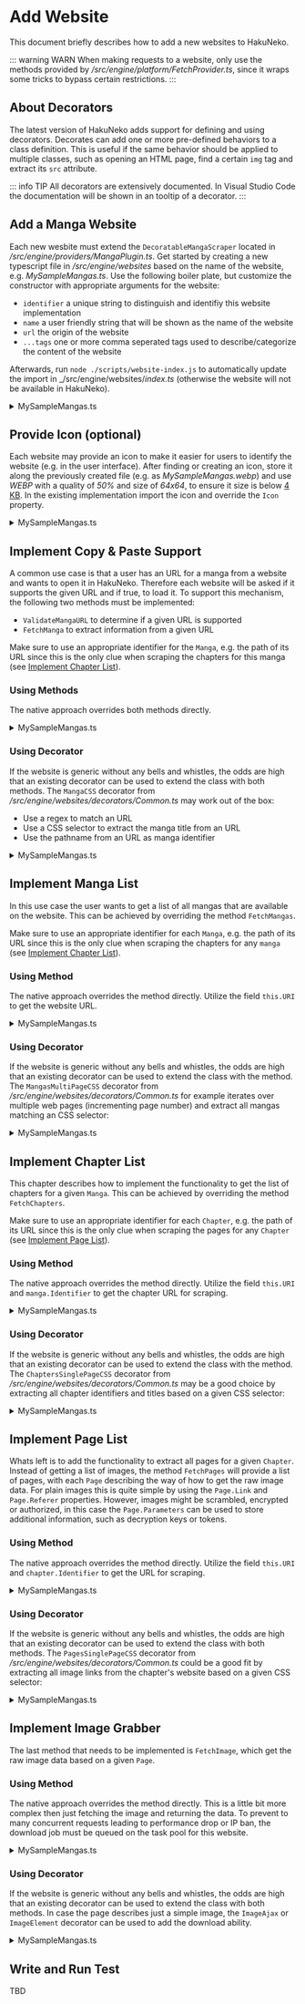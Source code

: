 # Add Website

This document briefly describes how to add a new websites to HakuNeko.

::: warning WARN
When making requests to a website, only use the methods provided by _/src/engine/platform/FetchProvider.ts_, since it wraps some tricks to bypass certain restrictions.
:::

## About Decorators

The latest version of HakuNeko adds support for defining and using decorators.
Decorates can add one or more pre-defined behaviors to a class definition.
This is useful if the same behavior should be applied to multiple classes, such as opening an HTML page, find a certain `img` tag and extract its `src` attribute.

::: info TIP
All decorators are extensively documented.
In Visual Studio Code the documentation will be shown in an tooltip of a decorator.
:::

## Add a Manga Website

Each new wesbite must extend the `DecoratableMangaScraper` located in _/src/engine/providers/MangaPlugin.ts_.
Get started by creating a new typescript file in _/src/engine/websites_ based on the name of the website, e.g. _MySampleMangas.ts_.
Use the following boiler plate, but customize the constructor with appropriate arguments for the website:

- `identifier` a unique string to distinguish and identifiy this website implementation
- `name` a user friendly string that will be shown as the name of the website
- `url` the origin of the website
- `...tags` one or more comma seperated tags used to describe/categorize the content of the website

Afterwards, run `node ./scripts/website-index.js` to automatically update the import in _/src/engine/websites/_index.ts_ (otherwise the website will not be available in HakuNeko).

<details>
<summary>MySampleMangas.ts</summary>

```typescript
import { Tags } from '../Tags';
import { DecoratableMangaScraper } from '../providers/MangaPlugin';

export default class extends DecoratableMangaScraper {

    public constructor() {
        super('mysamplemangas', 'My Sample Mangas', 'https://my-sample-mangas.net', Tags.Media.Manga, Tags.Language.English);
    }
}
```

</details>

## Provide Icon (optional)

Each website may provide an icon to make it easier for users to identify the website (e.g. in the user interface).
After finding or creating an icon, store it along the previously created file (e.g. as _MySampleMangas.webp_) and use _WEBP_ with a quality of _50%_ and size of _64x64_, to ensure it size is below [4 KB](https://vitejs.dev/config/build-options.html#build-assetsinlinelimit).
In the existing implementation import the icon and override the `Icon` property.

<details>
<summary>MySampleMangas.ts</summary>

```typescript
import { Tags } from '../Tags';
import icon from './MySampleMangas.webp';
import { DecoratableMangaScraper } from '../providers/MangaPlugin';

export default class extends DecoratableMangaScraper {

    public constructor() {
        super('mysamplemangas', 'My Sample Mangas', 'https://my-sample-mangas.net', Tags.Media.Manga, Tags.Language.English);
    }

    public override get Icon(): string {
        return icon;
    }
}
```

</details>

## Implement Copy & Paste Support

A common use case is that a user has an URL for a manga from a website and wants to open it in HakuNeko.
Therefore each website will be asked if it supports the given URL and if true, to load it.
To support this mechanism, the following two methods must be implemented:

- `ValidateMangaURL` to determine if a given URL is supported
- `FetchManga` to extract information from a given URL

Make sure to use an appropriate identifier for the `Manga`, e.g. the path of its URL since this is the only clue when scraping the chapters for this manga (see [Implement Chapter List](#implement-chapter-list)).

### Using Methods

The native approach overrides both methods directly.

<details>
<summary>MySampleMangas.ts</summary>

```typescript
/* Other Imports */
import { DecoratableMangaScraper, type MangaPlugin, Manga } from '../providers/MangaPlugin';

export default class extends DecoratableMangaScraper {

    /* Other Implementations */

    public override async ValidateMangaURL(url: string): Promise<boolean> {
        return url.startsWith(this.URI + '/manga/');
    }

    public override async FetchManga(provider: MangaPlugin, url: string): Promise<Manga> {
        // Get the id/title based on the given URL (e.g. from the website)
        const id = new URL(url).pathname;
        const title = 'Unknown Manga';
        return new Manga(this, provider, id, title);
    }
}
```

</details>

### Using Decorator

If the website is generic without any bells and whistles, the odds are high that an existing decorator can be used to extend the class with both methods.
The `MangaCSS` decorator from _/src/engine/websites/decorators/Common.ts_ may work out of the box:

- Use a regex to match an URL
- Use a CSS selector to extract the manga title from an URL
- Use the pathname from an URL as manga identifier

<details>
<summary>MySampleMangas.ts</summary>

```typescript
/* Other Imports */
import * as Common from './decorators/Common';

@Common.MangaCSS(/https?:\/\/my-sample-mangas\.net\/manga\/[^/]+\/$/, 'div.info p.title')
export default class extends DecoratableMangaScraper {
    /* Other Implementations */
}
```

</details>

## Implement Manga List

In this use case the user wants to get a list of all mangas that are available on the website.
This can be achieved by overriding the method `FetchMangas`.

Make sure to use an appropriate identifier for each `Manga`, e.g. the path of its URL since this is the only clue when scraping the chapters for any `manga` (see [Implement Chapter List](#implement-chapter-list)).

### Using Method

The native approach overrides the method directly.
Utilize the field `this.URI` to get the website URL.

<details>
<summary>MySampleMangas.ts</summary>

```typescript
/* Other Imports */
import { DecoratableMangaScraper, type MangaPlugin, Manga } from '../providers/MangaPlugin';

export default class extends DecoratableMangaScraper {

    /* Other Implementations */

    public override async FetchMangas(provider: MangaPlugin): Promise<Manga[]> {
        // Scrape the website to extract all mangas ...
        return [
            new Manga(this, provider, '/manga/naruto', 'Naruto'),
            new Manga(this, provider, '/manga/one-piece', 'One Piece'),
        ];
    }
}
```

</details>

### Using Decorator

If the website is generic without any bells and whistles, the odds are high that an existing decorator can be used to extend the class with the method.
The `MangasMultiPageCSS` decorator from _/src/engine/websites/decorators/Common.ts_ for example iterates over multiple web pages (incrementing page number) and extract all mangas matching an CSS selector:

<details>
<summary>MySampleMangas.ts</summary>

```typescript
/* Other Imports */
import * as Common from './decorators/Common';

/* Other Decorators */
@Common.MangasMultiPageCSS('/list/page/{page}/', 'div#mangalist div.manga-entry a', 1)
export default class extends DecoratableMangaScraper {
    /* Other Implementations */
}
```

</details>

## Implement Chapter List

This chapter describes how to implement the functionality to get the list of chapters for a given `Manga`.
This can be achieved by overriding the method `FetchChapters`.

Make sure to use an appropriate identifier for each `Chapter`, e.g. the path of its URL since this is the only clue when scraping the pages for any `Chapter` (see [Implement Page List](#implement-page-list)).

### Using Method

The native approach overrides the method directly.
Utilize the field `this.URI` and `manga.Identifier` to get the chapter URL for scraping.

<details>
<summary>MySampleMangas.ts</summary>

```typescript
/* Other Imports */
import { DecoratableMangaScraper, Manga, Chapter } from '../providers/MangaPlugin';

export default class extends DecoratableMangaScraper {

    /* Other Implementations */

    public override async FetchChapters(manga: Manga): Promise<Chapter[]> {
        // Scrape the website to extract all chapters ...
        return [
            new Chapter(this, manga, '/manga/naruto/001', 'Chapter 001'),
            new Chapter(this, manga, '/manga/naruto/002', 'Chapter 002'),
        ];
    }
}
```

</details>

### Using Decorator

If the website is generic without any bells and whistles, the odds are high that an existing decorator can be used to extend the class with the method.
The `ChaptersSinglePageCSS` decorator from _/src/engine/websites/decorators/Common.ts_ may be a good choice by extracting all chapter identifiers and titles based on a given CSS selector:

<details>
<summary>MySampleMangas.ts</summary>

```typescript
/* Other Imports */
import * as Common from './decorators/Common';

@Common.ChaptersSinglePageCSS('div.list div.chapter a')
export default class extends DecoratableMangaScraper {
    /* Other Implementations */
}
```

</details>

## Implement Page List

Whats left is to add the functionality to extract all pages for a given `Chapter`.
Instead of getting a list of images, the method `FetchPages` will provide a list of pages, with each `Page` describing the way of how to get the raw image data.
For plain images this is quite simple by using the `Page.Link` and `Page.Referer` properties.
However, images might be scrambled, encrypted or authorized, in this case the `Page.Parameters` can be used to store additional information, such as decryption keys or tokens.

### Using Method

The native approach overrides the method directly.
Utilize the field `this.URI` and `chapter.Identifier` to get the URL for scraping.

<details>
<summary>MySampleMangas.ts</summary>

```typescript
/* Other Imports */
import { DecoratableMangaScraper, Manga, Chapter, Page } from '../providers/MangaPlugin';

export default class extends DecoratableMangaScraper {

    /* Other Implementations */

    public override async FetchPages(chapter: Chapter): Promise<Page[]> {
        return [
            new Page(this, chapter, new URL('/manga/naruto/001/01.jpg', this.URI)),
            new Page(this, chapter, new URL('/manga/naruto/001/02.jpg', this.URI)),
        ];
    }
}
```

</details>

### Using Decorator

If the website is generic without any bells and whistles, the odds are high that an existing decorator can be used to extend the class with both methods.
The `PagesSinglePageCSS` decorator from _/src/engine/websites/decorators/Common.ts_ could be a good fit by extracting all image links from the chapter's website based on a given CSS selector:

<details>
<summary>MySampleMangas.ts</summary>

```typescript
/* Other Imports */
import * as Common from './decorators/Common';

@Common.PagesSinglePageCSS('div.images img')
export default class extends DecoratableMangaScraper {
    /* Other Implementations */
}
```

</details>

## Implement Image Grabber

The last method that needs to be implemented is `FetchImage`, which get the raw image data based on a given `Page`.

### Using Method

The native approach overrides the method directly.
This is a little bit more complex then just fetching the image and returning the data.
To prevent to many concurrent requests leading to performance drop or IP ban, the download job must be queued on the task pool for this website.

<details>
<summary>MySampleMangas.ts</summary>

```typescript
/* Other Imports */
import { DecoratableMangaScraper, Manga, Chapter, Page } from '../providers/MangaPlugin';
import { Fetch } from '../platform/FetchProvider';
import type { Priority } from '../taskpool/TaskPool';

export default class extends DecoratableMangaScraper {

    /* Other Implementations */

    public override async FetchImage(page: Page, priority: Priority, signal: AbortSignal): Promise<Blob> {
        return this.imageTaskPool.Add(async () => {
            const request = new Request(page.Link.href, {
                signal: signal,
                headers: {
                    Referer: page.Parameters?.Referer || page.Link.origin
                }
            });
            const response = await Fetch(request);
            return response.blob();
        }, priority, signal);
    }
}
```

</details>

### Using Decorator

If the website is generic without any bells and whistles, the odds are high that an existing decorator can be used to extend the class with both methods.
In case the page describes just a simple image, the `ImageAjax` or `ImageElement` decorator can be used to add the download ability.

<details>
<summary>MySampleMangas.ts</summary>

```typescript
/* Other Imports */
import * as Common from './decorators/Common';

@Common.ImageAjax()
export default class extends DecoratableMangaScraper {
    /* Other Implementations */
}
```

</details>

## Write and Run Test

TBD